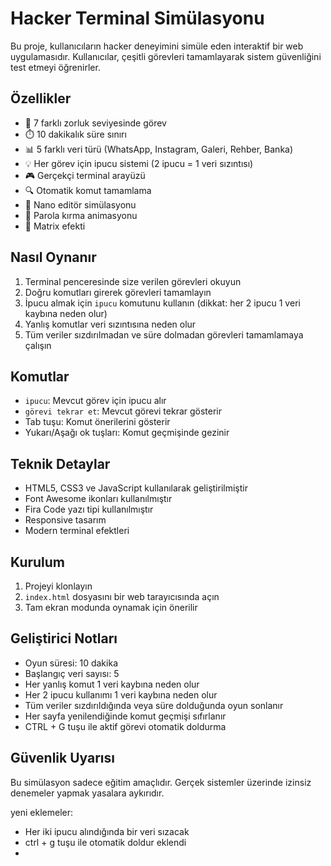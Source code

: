 # Hacker Terminal Simülasyonu

Bu proje, kullanıcıların hacker deneyimini simüle eden interaktif bir web uygulamasıdır. Kullanıcılar, çeşitli görevleri tamamlayarak sistem güvenliğini test etmeyi öğrenirler.

## Özellikler

- 🎯 7 farklı zorluk seviyesinde görev
- ⏱️ 10 dakikalık süre sınırı
- 📊 5 farklı veri türü (WhatsApp, Instagram, Galeri, Rehber, Banka)
- 💡 Her görev için ipucu sistemi (2 ipucu = 1 veri sızıntısı)
- 🎮 Gerçekçi terminal arayüzü
- 🔍 Otomatik komut tamamlama
- 📝 Nano editör simülasyonu
- 🔑 Parola kırma animasyonu
- 🌟 Matrix efekti

## Nasıl Oynanır

1. Terminal penceresinde size verilen görevleri okuyun
2. Doğru komutları girerek görevleri tamamlayın
3. İpucu almak için `ipucu` komutunu kullanın (dikkat: her 2 ipucu 1 veri kaybına neden olur)
4. Yanlış komutlar veri sızıntısına neden olur
5. Tüm veriler sızdırılmadan ve süre dolmadan görevleri tamamlamaya çalışın

## Komutlar

- `ipucu`: Mevcut görev için ipucu alır
- `görevi tekrar et`: Mevcut görevi tekrar gösterir
- Tab tuşu: Komut önerilerini gösterir
- Yukarı/Aşağı ok tuşları: Komut geçmişinde gezinir

## Teknik Detaylar

- HTML5, CSS3 ve JavaScript kullanılarak geliştirilmiştir
- Font Awesome ikonları kullanılmıştır
- Fira Code yazı tipi kullanılmıştır
- Responsive tasarım
- Modern terminal efektleri

## Kurulum

1. Projeyi klonlayın
2. `index.html` dosyasını bir web tarayıcısında açın
3. Tam ekran modunda oynamak için önerilir

## Geliştirici Notları

- Oyun süresi: 10 dakika
- Başlangıç veri sayısı: 5
- Her yanlış komut 1 veri kaybına neden olur
- Her 2 ipucu kullanımı 1 veri kaybına neden olur
- Tüm veriler sızdırıldığında veya süre dolduğunda oyun sonlanır
- Her sayfa yenilendiğinde komut geçmişi sıfırlanır
- CTRL + G tuşu ile aktif görevi otomatik doldurma

## Güvenlik Uyarısı

Bu simülasyon sadece eğitim amaçlıdır. Gerçek sistemler üzerinde izinsiz denemeler yapmak yasalara aykırıdır.


yeni eklemeler:
- Her iki ipucu alındığında bir veri sızacak
- ctrl + g tuşu ile otomatik doldur eklendi
- 
